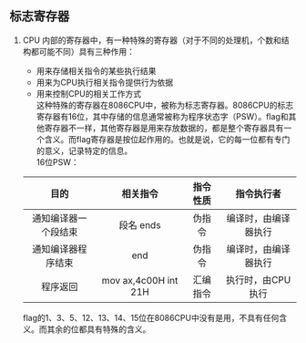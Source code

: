 ## 标志寄存器     
1.  CPU 内部的寄存器中，有一种特殊的寄存器（对于不同的处理机，个数和结构都可能不同）具有三种作用：      
    + 用来存储相关指令的某些执行结果      
    + 用来为CPU执行相关指令提供行为依据       
    + 用来控制CPU的相关工作方式       
    这种特殊的寄存器在8086CPU中，被称为标志寄存器。8086CPU的标志寄存器有16位，其中存储的信息通常被称为程序状态字（PSW）。flag和其他寄存器不一样，其他寄存器是用来存放数据的，都是整个寄存器具有一个含义。而flag寄存器是按位起作用的。也就是说，它的每一位都有专门的意义，记录特定的信息。      
    16位PSW：       

    |目的|相关指令|指令性质|指令执行者|   
    |:----:|:----:|:----:|:----:|   
    |通知编译器一个段结束|段名 ends|伪指令|编译时，由编译器执行|      
    |通知编译器程序结束|end|伪指令|编译时，由编译器执行|    
    |程序返回|mov ax,4c00H int 21H|汇编指令|执行时，由CPU执行|    

    flag的1、3、5、12、13、14、15位在8086CPU中没有是用，不具有任何含义。而其余的位都具有特殊的含义。      

